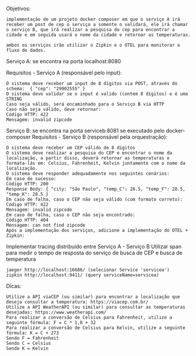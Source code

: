 Objetivos:

    implementação de um projeto docker composer em que o serviço A irá receber um post de cep o serviço a somente o validará, ele irá chamar o serviço B, que irá realizar a pesquisa do cep para encontrar a cidade e em seguida usará o nome da cidade e retornar as temperaturas.
    
    ambos os serviços irão utilizar o Zipkin e o OTEL para monitorar o fluxo de dados.

Serviço A: se encontra na porta localhost:8080

Requisitos - Serviço A (responsável pelo input):

    O sistema deve receber um input de 8 dígitos via POST, através do schema:  { "cep": "29902555" }
    O sistema deve validar se o input é valido (contem 8 dígitos) e é uma STRING
    Caso seja válido, será encaminhado para o Serviço B via HTTP
    Caso não seja válido, deve retornar:
    Código HTTP: 422
    Mensagem: invalid zipcode


Serviço B: se encontra na porta serviceb:8081 se executado pelo docker-composer
Requisitos - Serviço B (responsável pela orquestração):

    O sistema deve receber um CEP válido de 8 digitos
    O sistema deve realizar a pesquisa do CEP e encontrar o nome da localização, a partir disso, deverá retornar as temperaturas e formata-lás em: Celsius, Fahrenheit, Kelvin juntamente com o nome da localização.
    O sistema deve responder adequadamente nos seguintes cenários:
    Em caso de sucesso:
    Código HTTP: 200
    Response Body: { "city: "São Paulo", "temp_C": 28.5, "temp_F": 28.5, "temp_K": 28.5 }
    Em caso de falha, caso o CEP não seja válido (com formato correto):
    Código HTTP: 422
    Mensagem: invalid zipcode
    ​​​Em caso de falha, caso o CEP não seja encontrado:
    Código HTTP: 404
    Mensagem: can not find zipcode
    Após a implementação dos serviços, adicione a implementação do OTEL + Zipkin:

Implementar tracing distribuído entre Serviço A - Serviço B
Utilizar span para medir o tempo de resposta do serviço de busca de CEP e busca de temperatura

    jaeger http://localhost:16686/ (selecionar Service 'servicea')
    zipkin http://localhost:9411/ (query serviceName=servicea)

Dicas:

    Utilize a API viaCEP (ou similar) para encontrar a localização que deseja consultar a temperatura: https://viacep.com.br/
    Utilize a API WeatherAPI (ou similar) para consultar as temperaturas desejadas: https://www.weatherapi.com/
    Para realizar a conversão de Celsius para Fahrenheit, utilize a seguinte fórmula: F = C * 1,8 + 32
    Para realizar a conversão de Celsius para Kelvin, utilize a seguinte fórmula: K = C + 273
    Sendo F = Fahrenheit
    Sendo C = Celsius
    Sendo K = Kelvin